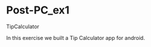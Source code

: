 Post-PC_ex1
===========

TipCalculator

In this exercise we built a Tip Calculator app for android.
